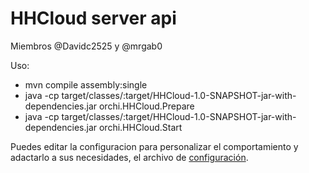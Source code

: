 HHCloud server api
======================

Miembros @Davidc2525 y @mrgab0

Uso:

 - mvn compile assembly:single
 - java -cp target/classes/:target/HHCloud-1.0-SNAPSHOT-jar-with-dependencies.jar orchi.HHCloud.Prepare
 - java -cp target/classes/:target/HHCloud-1.0-SNAPSHOT-jar-with-dependencies.jar orchi.HHCloud.Start

Puedes editar la configuracion para personalizar el comportamiento y adactarlo a sus necesidades, el archivo de [configuración](src/main/resources/application.properties).

